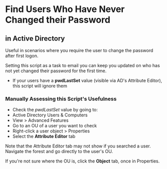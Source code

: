 # Find Users Who Have Never Changed their Password
## in Active Directory
Useful in scenarios where you require the user to change the password after first logon.

Setting this script as a task to email you can keep you updated on who has not yet changed their password for the first time.

- If your users have a **pwdLastSet** value (visible via AD's Attribute Editor), this script will ignore them

### Manually Assessing this Script's Usefulness
- Check the *pwdLastSet* value by going to:
- Active Directory Users & Computers
- View > Advanced Features
- Go to an OU of a user you want to check
- Right-click a user object > Properties
- Select the **Attribute Editor** tab

Note that the Attribute Editor tab may not show if you searched a user.  Navigate the forest and go directly to the user's OU.

If you're not sure where the OU is, click the **Object** tab, once in Properties.
